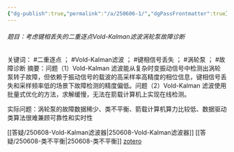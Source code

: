 ```yaml
---
{"dg-publish":true,"permalink":"/a/250606-1/","dgPassFrontmatter":true}
---
```



###### 题目：考虑键相丢失的二重逐点Vold-Kalman滤波涡轮泵故障诊断
关键词： #二重逐点 ； #Vold-Kalman滤波  ； #键相信号丢失 ； #涡轮泵 ； #故障诊断
摘要：问题（1）Vold-Kalman 滤波能从复杂时变振动信号中检测出涡轮泵转子故障，但依赖于振动信号的载波的高采样率高精度的相位信息，键相信号丢失和采样频率低的场景下故障检测的精度偏低。问题（2）Vold-Kalman 滤波使用批量式优化的方法，求解缓慢，无法在箭载计算机上实现在线检测。

实际问题：涡轮泵的故障数据稀少、类不平衡、箭载计算机算力比较低、数据驱动类算法很难兼顾可靠性和实时性


[[答疑/250608-Vold-Kalman滤波器\|250608-Vold-Kalman滤波器]]
[[答疑/250608-类不平衡\|250608-类不平衡]]
[zotero](zotero://select/library/items/6XPCMUB5)
